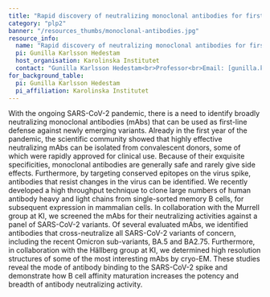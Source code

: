```yaml
---
title: "Rapid discovery of neutralizing monoclonal antibodies for first line defense"
category: "plp2"
banner: "/resources_thumbs/monoclonal-antibodies.jpg"
resource_info:
  name: "Rapid discovery of neutralizing monoclonal antibodies for first line defense"
  pi: Gunilla Karlsson Hedestam
  host_organisation: Karolinska Institutet
  contact: "Gunilla Karlsson Hedestam<br>Professor<br>Email: [gunilla.karlsson.hedestam@ki.se](mailto:gunilla.karlsson.hedestam@ki.se)"
for_background_table:
  pi: Gunilla Karlsson Hedestam
  pi_affiliation: Karolinska Institutet
---
```


With the ongoing SARS-CoV-2 pandemic, there is a need to identify broadly neutralizing monoclonal antibodies (mAbs) that can be used as first-line defense against newly emerging variants. Already in the first year of the pandemic, the scientific community showed that highly effective neutralizing mAbs can be isolated from convalescent donors, some of which were rapidly approved for clinical use. Because of their exquisite specificities, monoclonal antibodies are generally safe and rarely give side effects. Furthermore, by targeting conserved epitopes on the virus spike, antibodies that resist changes in the virus can be identified. We recently developed a high throughput technique to clone large numbers of human antibody heavy and light chains from single-sorted memory B cells, for subsequent expression in mammalian cells. In collaboration with the Murrell group at KI, we screened the mAbs for their neutralizing activities against a panel of SARS-CoV-2 variants. Of several evaluated mAbs, we identified antibodies that cross-neutralize all SARS-CoV-2 variants of concern, including the recent Omicron sub-variants, BA.5 and BA2.75. Furthermore, in collaboration with the Hällberg group at KI, we determined high resolution structures of some of the most interesting mAbs by cryo-EM. These studies reveal the mode of antibody binding to the SARS-CoV-2 spike and demonstrate how B cell affinity maturation increases the potency and breadth of antibody neutralizing activity.
